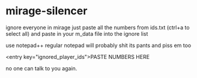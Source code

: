 # mirage-silencer
ignore everyone in mirage
 just paste all the numbers from ids.txt (ctrl+a to select all) and paste in your m_data file into the ignore list
 
 use notepad++ regular notepad will probably shit its pants and piss em too
 
 \<entry key="ignored_player_ids">PASTE NUMBERS HERE</entry>
 
 no one can talk to you again.
